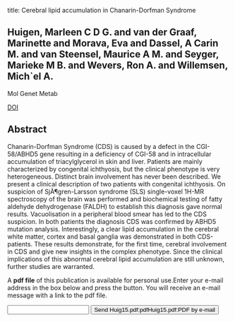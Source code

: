 title: Cerebral lipid accumulation in Chanarin-Dorfman Syndrome

## Huigen, Marleen C D G. and van der Graaf, Marinette and Morava, Eva and Dassel, A Carin M. and van Steensel, Maurice A M. and Seyger, Marieke M B. and Wevers, Ron A. and Willemsen, Mich`el A.
Mol Genet Metab

<a href="https://doi.org/10.1016/j.ymgme.2014.10.016">DOI</a>

## Abstract
Chanarin-Dorfman Syndrome (CDS) is caused by a defect in the CGI-58/ABHD5 gene resulting in a deficiency of CGI-58 and in intracellular accumulation of triacylglycerol in skin and liver. Patients are mainly characterized by congenital ichthyosis, but the clinical phenotype is very heterogeneous. Distinct brain involvement has never been described. We present a clinical description of two patients with congenital ichthyosis. On suspicion of SjÃ¶gren-Larsson syndrome (SLS) single-voxel 1H-MR spectroscopy of the brain was performed and biochemical testing of fatty aldehyde dehydrogenase (FALDH) to establish this diagnosis gave normal results. Vacuolisation in a peripheral blood smear has led to the CDS suspicion. In both patients the diagnosis CDS was confirmed by ABHD5 mutation analysis. Interestingly, a clear lipid accumulation in the cerebral white matter, cortex and basal ganglia was demonstrated in both CDS-patients. These results demonstrate, for the first time, cerebral involvement in CDS and give new insights in the complex phenotype. Since the clinical implications of this abnormal cerebral lipid accumulation are still unknown, further studies are warranted.

A <b>pdf file</b> of this publication is available for personal use.Enter your e-mail address in the box below and press the button. You will receive an e-mail message with a link to the pdf file.
<form action="sender.php">  <input type="text" name="email">  <input type="submit" value="Send Huig15.pdf:pdfHuig15.pdf:PDF by e-mail"></form>